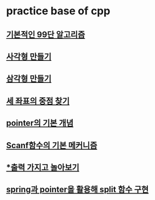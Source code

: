 # practice base of cpp

## [기본적인 99단 알고리즘](./make99sum.md)
## [사각형 만들기](./makeRectangle.md)
## [삼각형 만들기](./makeTriangle.md)
## [세 좌표의 중점 찾기](./medianOfThreeValues.md)
## [pointer의 기본 개념](./pointerTest.md)
## [Scanf함수의 기본 메커니즘](./sacnf_mechanism.md)
## [*출력 가지고 놀아보기](./Spira_Nrpira.md)
## [spring과 pointer을 활용해 split 함수 구현](./split.md)

